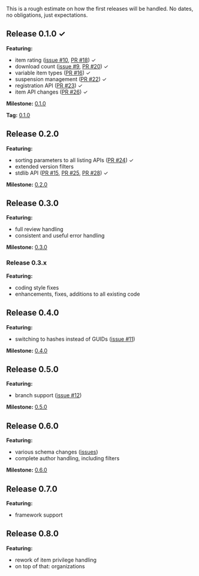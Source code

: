 This is a rough estimate on how the first releases will be handled. No dates, no obligations, just expectations.

## Release 0.1.0 &#x2713;
**Featuring:**
* item rating ([issue #10](http://github.com/maul-esel/ALD-API/issues/10), [PR #18](http://github.com/maul-esel/ALD-API/pull/18)) &#x2713;
* download count ([issue #9](http://github.com/maul-esel/ALD-API/issues/9), [PR #20](http://github.com/maul-esel/ALD-API/pull/20)) &#x2713;
* variable item types ([PR #16](http://github.com/maul-esel/ALD-API/pull/16)) &#x2713;
* suspension management ([PR #22](http://github.com/maul-esel/ALD-API/pull/22)) &#x2713;
* registration API ([PR #23](http://github.com/maul-esel/ALD-API/pull/23)) &#x2713;
* item API changes ([PR #26](https://github.com/maul-esel/ALD-API/pull/26)) &#x2713;

**Milestone:** [0.1.0](https://github.com/maul-esel/ALD-API/issues/milestones)

**Tag:** [0.1.0](https://github.com/maul-esel/ALD-API/tree/0.1.0)

## Release 0.2.0
**Featuring:**
* sorting parameters to all listing APIs ([PR #24](http://github.com/maul-esel/ALD-API/pull/24)) &#x2713;
* extended version filters
* stdlib API ([PR #15](http://github.com/maul-esel/ALD-API/pull/15), [PR #25](http://github.com/maul-esel/ALD-API/pull/25), [PR #28](http://github.com/maul-esel/ALD-API/pull/28)) &#x2713;

**Milestone:**
[0.2.0](https://github.com/maul-esel/ALD-API/issues/milestones)

## Release 0.3.0
**Featuring:**
* full review handling
* consistent and useful error handling

**Milestone:** [0.3.0](https://github.com/maul-esel/ALD-API/issues/milestones)

### Release 0.3.x
**Featuring:**
* coding style fixes
* enhancements, fixes, additions to all existing code

## Release 0.4.0
**Featuring:**
* switching to hashes instead of GUIDs ([issue #11](http://github.com/maul-esel/ALD-API/issues/11))

**Milestone:** [0.4.0](https://github.com/maul-esel/ALD-API/issues/milestones)

## Release 0.5.0
**Featuring:**
* branch support ([issue #12](http://github.com/maul-esel/ALD-API/issues/12))

**Milestone:** [0.5.0](https://github.com/maul-esel/ALD-API/issues/milestones)

## Release 0.6.0
**Featuring:**
* various schema changes ([issues](http://github.com/maul-esel/ALD-API/issues?labels=schema&state=open))
* complete author handling, including filters

**Milestone:** [0.6.0](https://github.com/maul-esel/ALD-API/issues/milestones)

## Release 0.7.0
**Featuring:**
* framework support

## Release 0.8.0
**Featuring:**
* rework of item privilege handling
* on top of that: organizations